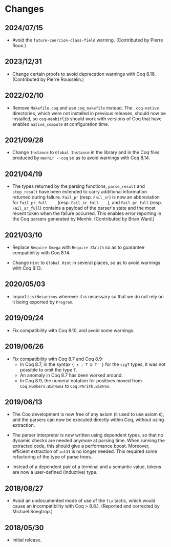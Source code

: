 # Changes

## 2024/07/15

* Avoid the `future-coercion-class-field` warning.
  (Contributed by Pierre Roux.)

## 2023/12/31

* Change certain proofs to avoid deprecation warnings with Coq 8.16.
  (Contributed by Pierre Rousselin.)

## 2022/02/10

* Remove `Makefile.coq` and use `coq_makefile` instead. The `.coq-native`
  directories, which were not installed in previous releases, should now
  be installed, so `coq-menhirlib` should work with versions of Coq that
  have enabled `native_compute` at configuration time.

## 2021/09/28

* Change `Instance` to `Global Instance` in the library and in the
  Coq files produced by `menhir --coq`
  so as to avoid warnings with Coq 8.14.

## 2021/04/19

* The types returned by the parsing functions, `parse_result` and
  `step_result` have been extended to carry additional information
  returned during failure. `Fail_pr` (resp. `Fail_sr`) is now an
  abbreviation for `Fail_pr_full _ _` (resp. `Fail_sr_full _ _`), and
  `Fail_pr_full` (resp. `Fail_sr_full`) contains a payload of the
  parser's state and the most recent token when the failure occurred.
  This enables error reporting in the Coq parsers generated by Menhir.
  (Contributed by Brian Ward.)

## 2021/03/10

* Replace `Require Omega` with `Require ZArith`
  so as to guarantee compatibility with Coq 8.14.

* Change `Hint` to `Global Hint` in several places,
  so as to avoid warnings with Coq 8.13.

## 2020/05/03

* Import `ListNotations` wherever it is necessary so that we do not rely
  on it being exported by `Program`.

## 2019/09/24

* Fix compatibility with Coq 8.10, and avoid some warnings.

## 2019/06/26

* Fix compatibility with Coq 8.7 and Coq 8.9:
  * In Coq 8.7, in the syntax `{ x : T & T' }` for the `sigT` types,
    it was not possible to omit the type `T`.
  * An anomaly in Coq 8.7 has been worked around.
  * In Coq 8.9, the numeral notation for positives moved from
    `Coq.Numbers.BinNums` to `Coq.PArith.BinPos`.

## 2019/06/13

* The Coq development is now free of any axiom (it used to use axiom
  `K`), and the parsers can now be executed directly within Coq, without
  using extraction.

* The parser interpreter is now written using dependent types, so that
  no dynamic checks are needed anymore at parsing time. When running
  the extracted code, this should give a performance boost. Moreover,
  efficient extraction of `int31` is no longer needed. This required
  some refactoring of the type of parse trees.

* Instead of a dependent pair of a terminal and a semantic
  value, tokens are now a user-defined (inductive) type.

## 2018/08/27

* Avoid an undocumented mode of use of the `fix` tactic,
  which would cause an incompatibility with Coq > 8.8.1.
  (Reported and corrected by Michael Soegtrop.)

## 2018/05/30

* Initial release.

